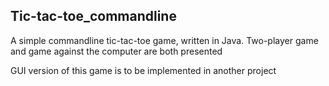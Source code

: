 ## Tic-tac-toe_commandline
A simple commandline tic-tac-toe game, written in Java. Two-player game and game against the computer are both presented

GUI version of this game is to be implemented in another project
